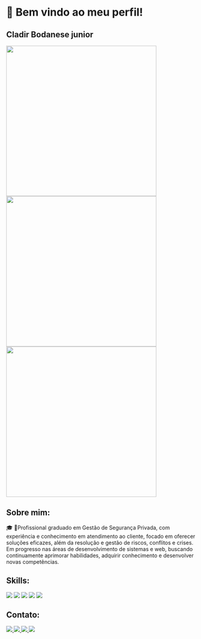 # 👋 Bem vindo ao meu perfil!
## Cladir Bodanese junior

<img src= "https://camo.githubusercontent.com/6b282daff2456ae98223bcf5aca826431d66004a5b57cad580393777c993371b/68747470733a2f2f6769746875622d726561646d652d73746174732e76657263656c2e6170702f6170693f757365726e616d653d436c6164697242267468656d653d616c676f6c69612673686f775f69636f6e733d7472756526686964655f626f726465723d66616c736526636f756e745f707269766174653d74727565" width= "400"  />
<img src= "https://camo.githubusercontent.com/7688e66565df07ee789b64af5716eb37f26aee9438c1698b34a7b7768f790128/68747470733a2f2f6769746875622d726561646d652d73747265616b2d73746174732e6865726f6b756170702e636f6d2f3f757365723d436c6164697242267468656d653d616c676f6c696126686964655f626f726465723d66616c7365" width= "400"  />
<img src= "https://camo.githubusercontent.com/d15ca934bb82bef8b259cf43012ae3365216eee15e9cc0900ca0b1da645b79ee/68747470733a2f2f6769746875622d726561646d652d73746174732e76657263656c2e6170702f6170692f746f702d6c616e67732f3f757365726e616d653d436c6164697242267468656d653d616c676f6c69612673686f775f69636f6e733d7472756526686964655f626f726465723d66616c7365266c61796f75743d636f6d70616374" width= "400" />

## Sobre mim:
🎓 💼Profissional graduado em Gestão de Segurança Privada, com experiência e conhecimento em atendimento ao cliente, focado em oferecer soluções eficazes, além da resolução e gestão de riscos, conflitos e crises. Em progresso nas áreas de desenvolvimento de sistemas e web, buscando continuamente aprimorar habilidades, adquirir conhecimento e desenvolver novas competências.

 	
## Skills:
<div> 
<img src="https://img.shields.io/badge/JavaScript-F7DF1E?style=for-the-badge&logo=javascript&logoColor=black" /> <img src="https://img.shields.io/badge/HTML-239120?style=for-the-badge&logo=html5&logoColor=white" /> <img src="https://img.shields.io/badge/CSS-239120?&style=for-the-badge&logo=css3&logoColor=white" />  <img src="https://img.shields.io/badge/Java-ED8B00?style=for-the-badge&logo=openjdk&logoColor=white" /> <img src="https://img.shields.io/badge/Spring-6DB33F?style=for-the-badge&logo=spring&logoColor=white" /> 
</div>

## Contato:
<div>
 
 <a href="https://www.linkedin.com/in/cladir-bodanese-junior">
  <img src="https://img.shields.io/badge/LinkedIn-0077B5?style=for-the-badge&logo=linkedin&logoColor=white" />
 </a>
 <a href="mailto:cladir_bodanese@outlook.com">
  <img src="https://img.shields.io/badge/Microsoft_Outlook-0078D4?style=for-the-badge&logo=microsoft-outlook&logoColor=white"/>
 </a>
 <a href="https://www.instagram.com/cladirbodanesejunior/" > 
  <img src="https://img.shields.io/badge/Instagram-E4405F?style=for-the-badge&logo=instagram&logoColor=white" />
 </a> 
 <a href="https://wa.me/5549984097075">
  <img src="https://img.shields.io/badge/WhatsApp-25D366?style=for-the-badge&logo=whatsapp&logoColor=white"/>
  <div>
  
